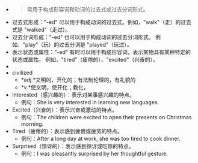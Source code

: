- >常用于构成形容词和动词的过去式或过去分词形式。
- 过去式形成："-ed" 可以用于构成动词的过去式。例如，"walk"（走）的过去式是 "walked"（走过）。
- 过去分词形成："-ed" 也可以用于构成动词的过去分词形式。
  例如，"play"（玩）的过去分词是 "played"（玩过）。
- 表示状态或属性："-ed" 有时可以用于构成形容词，表示某物具有某种特定的状态或属性。
  例如，"tired"（疲倦的）、"excited"（兴奋的）。
-
- civilized
	- *adj.*文明的，开化的；有法制伦理的，有礼貌的
	- *v.*使文明，使开化；教化，
- Interested（感兴趣的）：表示对某事感兴趣的特点。
	- 例句：She is very interested in learning new languages.
- Excited（兴奋的）：表示兴奋或激动的特点。
	- 例句：The children were excited to open their presents on Christmas morning.
- Tired（疲倦的）：表示感到疲倦或疲劳的特点。
	- 例句：After a long day at work, she was too tired to cook dinner.
- Surprised（惊讶的）：表示感到惊讶或吃惊的特点。
	- 例句：I was pleasantly surprised by her thoughtful gesture.